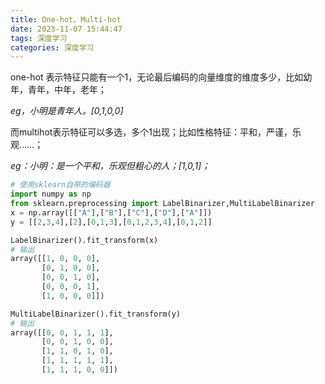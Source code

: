 ```yaml
---
title: One-hot、Multi-hot
date: 2023-11-07 15:44:47
tags: 深度学习
categories: 深度学习
---
```

one-hot 表示特征只能有一个1，无论最后编码的向量维度的维度多少，比如幼年，青年，中年，老年；

*eg，小明是青年人。[0,1,0,0]*

而multihot表示特征可以多选，多个1出现；比如性格特征：平和，严谨，乐观……；

*eg：小明：是一个平和，乐观但粗心的人；[1,0,1]；*

```python
# 使用sklearn自带的编码器
import numpy as np
from sklearn.preprocessing import LabelBinarizer,MultiLabelBinarizer
x = np.array([["A"],["B"],["C"],["D"],["A"]])
y = [[2,3,4],[2],[0,1,3],[0,1,2,3,4],[0,1,2]]

LabelBinarizer().fit_transform(x)
# 输出
array([[1, 0, 0, 0],
       [0, 1, 0, 0],
       [0, 0, 1, 0],
       [0, 0, 0, 1],
       [1, 0, 0, 0]])

MultiLabelBinarizer().fit_transform(y)
# 输出
array([[0, 0, 1, 1, 1],
       [0, 0, 1, 0, 0],
       [1, 1, 0, 1, 0],
       [1, 1, 1, 1, 1],
       [1, 1, 1, 0, 0]])
```
